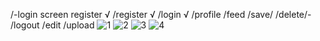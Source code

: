  /-login screen register √
 /register √
 /login √
 /profile 
 /feed 
 /save/
 /delete/-
 /logout
 /edit
 /upload
![1](https://github.com/Jagadeeshach/pinterest_clone_version_2/assets/141582411/93441a7f-b0a9-445f-96a4-573c4f2aa907)
![2](https://github.com/Jagadeeshach/pinterest_clone_version_2/assets/141582411/0da887bd-8518-4585-8a1f-6fb09dcb6061)
![3](https://github.com/Jagadeeshach/pinterest_clone_version_2/assets/141582411/a43f0d73-fd7b-4c9c-8836-1959a702cf70)
![4](https://github.com/Jagadeeshach/pinterest_clone_version_2/assets/141582411/c98012ee-3f34-402d-af1b-2973f812a24a)
